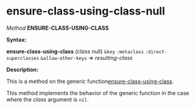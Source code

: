 ensure-class-using-class-null
=============================

*Method* **ENSURE-CLASS-USING-CLASS**

**Syntax:**

**ensure-class-using-class** *(class* null) `&key` `:metaclass` `:direct-superclasses` `&allow-other-keys` => *resulting-class*

**Description:**

This is a method on the generic function[ensure-class-using-class](/meta-object-protocol/ensure-class-using-class).

This method implements the behavior of the generic function in the case where the *class* argument is `nil`.
